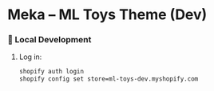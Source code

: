 # Meka – ML Toys Theme (Dev)

### 🧱 Local Development
1. Log in:
   ```bash
   shopify auth login
   shopify config set store=ml-toys-dev.myshopify.com
